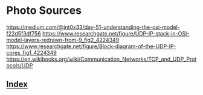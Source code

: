 # Photo Sources

https://medium.com/@int0x33/day-51-understanding-the-osi-model-f22d5f3df756
https://www.researchgate.net/figure/UDP-IP-stack-in-OSI-model-layers-redrawn-from-9_fig2_4224349
https://www.researchgate.net/figure/Block-diagram-of-the-UDP-IP-cores_fig1_4224349
https://en.wikibooks.org/wiki/Communication_Networks/TCP_and_UDP_Protocols/UDP

## [Index](index.md)
